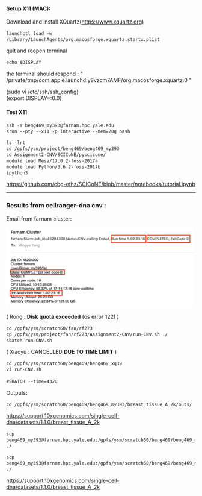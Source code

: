 
#### Setup X11 (MAC):
Download and install XQuartz(https://www.xquartz.org)
```
launchctl load -w /Library/LaunchAgents/org.macosforge.xquartz.startx.plist
```
quit and reopen terminal 
```
echo $DISPLAY 
```
the terminal should respond : " /private/tmp/com.apple.launchd.y8vzcm7AMF/org.macosforge.xquartz:0 "

(sudo vi /etc/ssh/ssh_config)   
(export DISPLAY=:0.0)        


#### Test X11
```
ssh -Y beng469_my393@farnam.hpc.yale.edu
srun --pty --x11 -p interactive --mem=20g bash
```
```
ls -lrt
cd /gpfs/ysm/project/beng469/beng469_my393
cd Assignment2-CNV/SCICoNE/pyscicone/
module load Mesa/17.0.2-foss-2017a
module load Python/3.6.2-foss-2017b
ipython3
```
https://github.com/cbg-ethz/SCICoNE/blob/master/notebooks/tutorial.ipynb

***

### Results from cellranger-dna cnv :

Email from farnam cluster:

<p><img width="500" src="https://github.com/MingyuYang-Yale/BENG469/blob/main/Assignment2/email%20from%20cluster.png" alt="foo bar" title="train &amp; tracks" /></p>

( Rong : **Disk quota exceeded** (os error 122) )

```
cd /gpfs/ysm/scratch60/fan/rf273
cp /gpfs/ysm/project/fan/rf273/Assignment2-CNV/run-CNV.sh ./
sbatch run-CNV.sh
```

( Xiaoyu : CANCELLED **DUE TO TIME LIMIT** )

```
cd /gpfs/ysm/scratch60/beng469/beng469_xq39
vi run-CNV.sh

#SBATCH --time=4320
```

Outputs: 
```
cd /gpfs/ysm/scratch60/beng469/beng469_my393/breast_tissue_A_2k/outs/
```
https://support.10xgenomics.com/single-cell-dna/datasets/1.1.0/breast_tissue_A_2k
```
scp beng469_my393@farnam.hpc.yale.edu:/gpfs/ysm/scratch60/beng469/beng469_my393/breast_tissue_A_2k/outs/web_summary.html ./
```
```
scp beng469_my393@farnam.hpc.yale.edu:/gpfs/ysm/scratch60/beng469/beng469_my393/breast_tissue_A_2k/outs/per_cell_summary_metrics.csv ./ 
```
https://support.10xgenomics.com/single-cell-dna/datasets/1.1.0/breast_tissue_A_2k

